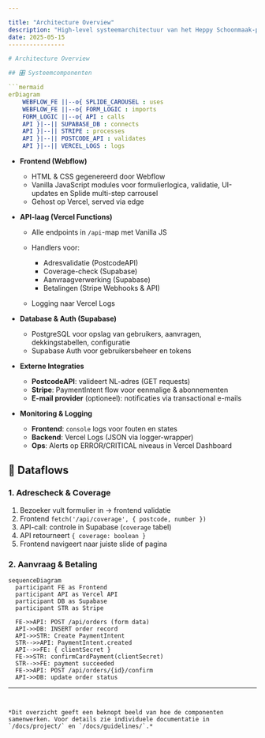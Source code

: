 ```yaml
---

title: "Architecture Overview"
description: "High-level systeemarchitectuur van het Heppy Schoonmaak-platform"
date: 2025-05-15
----------------

# Architecture Overview

## 🎛️ Systeemcomponenten

```mermaid
erDiagram
    WEBFLOW_FE ||--o{ SPLIDE_CAROUSEL : uses
    WEBFLOW_FE ||--o{ FORM_LOGIC : imports
    FORM_LOGIC ||--o{ API : calls
    API }|--|| SUPABASE_DB : connects
    API }|--|| STRIPE : processes
    API }|--|| POSTCODE_API : validates
    API }|--|| VERCEL_LOGS : logs
```

* **Frontend (Webflow)**

  * HTML & CSS gegenereerd door Webflow
  * Vanilla JavaScript modules voor formulierlogica, validatie, UI-updates en Splide multi-step carrousel
  * Gehost op Vercel, served via edge

* **API-laag (Vercel Functions)**

  * Alle endpoints in `/api`-map met Vanilla JS
  * Handlers voor:

    * Adresvalidatie (PostcodeAPI)
    * Coverage-check (Supabase)
    * Aanvraagverwerking (Supabase)
    * Betalingen (Stripe Webhooks & API)
  * Logging naar Vercel Logs

* **Database & Auth (Supabase)**

  * PostgreSQL voor opslag van gebruikers, aanvragen, dekkingstabellen, configuratie
  * Supabase Auth voor gebruikersbeheer en tokens

* **Externe Integraties**

  * **PostcodeAPI**: valideert NL-adres (GET requests)
  * **Stripe**: PaymentIntent flow voor eenmalige & abonnementen
  * **E-mail provider** (optioneel): notificaties via transactional e-mails

* **Monitoring & Logging**

  * **Frontend**: `console` logs voor fouten en states
  * **Backend**: Vercel Logs (JSON via logger-wrapper)
  * **Ops**: Alerts op ERROR/CRITICAL niveaus in Vercel Dashboard

## 🔄 Dataflows

### 1. Adrescheck & Coverage

1. Bezoeker vult formulier in → frontend validatie
2. Frontend `fetch('/api/coverage', { postcode, number })`
3. API-call: controle in Supabase (`coverage` tabel)
4. API retourneert `{ coverage: boolean }`
5. Frontend navigeert naar juiste slide of pagina

### 2. Aanvraag & Betaling

```mermaid
sequenceDiagram
  participant FE as Frontend
  participant API as Vercel API
  participant DB as Supabase
  participant STR as Stripe

  FE->>API: POST /api/orders (form data)
  API->>DB: INSERT order record
  API->>STR: Create PaymentIntent
  STR-->>API: PaymentIntent.created
  API-->>FE: { clientSecret }
  FE->>STR: confirmCardPayment(clientSecret)
  STR-->>FE: payment succeeded
  FE->>API: POST /api/orders/{id}/confirm
  API->>DB: update order status
```

---
```


*Dit overzicht geeft een beknopt beeld van hoe de componenten samenwerken. Voor details zie individuele documentatie in `/docs/project/` en `/docs/guidelines/`.*
